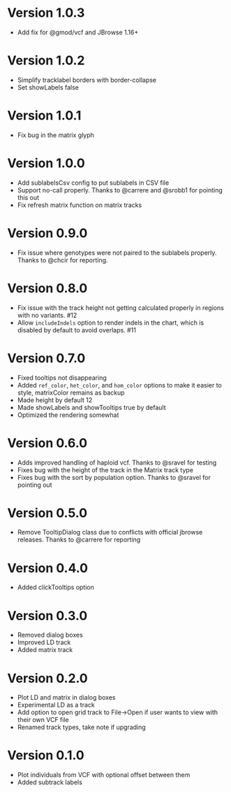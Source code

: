 # Version 1.0.3

- Add fix for @gmod/vcf and JBrowse 1.16+

# Version 1.0.2

- Simplify tracklabel borders with border-collapse
- Set showLabels false

# Version 1.0.1

- Fix bug in the matrix glyph

# Version 1.0.0

- Add sublabelsCsv config to put sublabels in CSV file
- Support no-call properly. Thanks to @carrere and @srobb1 for pointing this out
- Fix refresh matrix function on matrix tracks

# Version 0.9.0

- Fix issue where genotypes were not paired to the sublabels properly. Thanks to @chcir for reporting.

# Version 0.8.0

- Fix issue with the track height not getting calculated properly in regions with no variants. #12
- Allow `includeIndels` option to render indels in the chart, which is disabled by default to avoid overlaps. #11


# Version 0.7.0

- Fixed tooltips not disappearing
- Added `ref_color`, `het_color`, and `hom_color` options to make it easier to style, matrixColor remains as backup
- Made height by default 12
- Made showLabels and showTooltips true by default
- Optimized the rendering somewhat

# Version 0.6.0

- Adds improved handling of haploid vcf. Thanks to @sravel for testing
- Fixes bug with the height of the track in the Matrix track type
- Fixes bug with the sort by population option. Thanks to @sravel for pointing out

# Version 0.5.0

- Remove TooltipDialog class due to conflicts with official jbrowse releases. Thanks to @carrere for reporting

# Version 0.4.0

- Added clickTooltips option

# Version 0.3.0

- Removed dialog boxes
- Improved LD track
- Added matrix track

# Version 0.2.0

- Plot LD and matrix in dialog boxes
- Experimental LD as a track
- Add option to open grid track to File->Open if user wants to view with their own VCF file
- Renamed track types, take note if upgrading

# Version 0.1.0

- Plot individuals from VCF with optional offset between them
- Added subtrack labels

